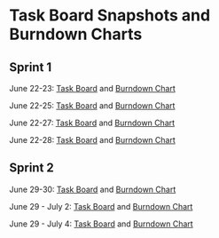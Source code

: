 # Task Board Snapshots and Burndown Charts 

## Sprint 1
June 22-23:  [Task Board](./Task_Board_Day1-2.png) and [Burndown Chart](./S1/Burndown_Day1-2.png)

June 22-25:  [Task Board](./Task_Board_Day1-4.png) and [Burndown Chart](./S1/Burndown_Day1-4.png)

June 22-27:  [Task Board](./Task_Board_Day1-6.png) and [Burndown Chart](./S1/Burndown_Day1-6.png)

June 22-28:  [Task Board](./Task_Board_Day1-7.png) and [Burndown Chart](./S1/Burndown_Day1-7.png)

## Sprint 2
June 29-30:  [Task Board](./S2/Task_Board_Day1-2.png) and [Burndown Chart](./S2/Burndown_Day1-2.png)

June 29 - July 2:  [Task Board](./S2/Task_Board_Day1-4.png) and [Burndown Chart](./S2/Burndown_Day1-4.png)

June 29 - July 4:  [Task Board](./S2/Task_Board_Day1-6.png) and [Burndown Chart](./S2/Burndown_Day1-6.png)
